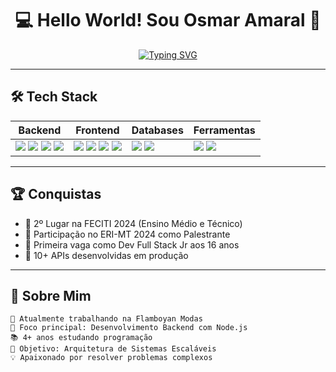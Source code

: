 <div align="center">
  
# 💻 **Hello World!** Sou Osmar Amaral 🚀

[![Typing SVG](https://readme-typing-svg.demolab.com?font=Fira+Code&weight=600&size=26&duration=4000&pause=1000&color=7A3EFF&width=435&lines=Full+Stack+Developer;Open+Source+Enthusiast;Tech+Event+Speaker;Continuous+Learner)](https://git.io/typing-svg)

</div>

---

## 🛠️ **Tech Stack**

<div align="center">
  
| **Backend**       | **Frontend**      | **Databases**     | **Ferramentas**   |
|-------------------|-------------------|-------------------|-------------------|
| <img src="https://img.shields.io/badge/Node.js-339933?style=for-the-badge&logo=nodedotjs&logoColor=white"> <img src="https://img.shields.io/badge/Express.js-000000?style=for-the-badge&logo=express&logoColor=white"> <img src="https://img.shields.io/badge/Java-007396?style=for-the-badge&logo=java&logoColor=white"> <img src="https://img.shields.io/badge/PHP-777BB4?style=for-the-badge&logo=php&logoColor=white"> | <img src="https://img.shields.io/badge/HTML5-E34F26?style=for-the-badge&logo=html5&logoColor=white"> <img src="https://img.shields.io/badge/CSS3-1572B6?style=for-the-badge&logo=css3&logoColor=white"> <img src="https://img.shields.io/badge/JavaScript-F7DF1E?style=for-the-badge&logo=javascript&logoColor=black"> <img src="https://img.shields.io/badge/Bootstrap-7952B3?style=for-the-badge&logo=bootstrap&logoColor=white"> | <img src="https://img.shields.io/badge/MySQL-4479A1?style=for-the-badge&logo=mysql&logoColor=white"> <img src="https://img.shields.io/badge/PostgreSQL-4169E1?style=for-the-badge&logo=postgresql&logoColor=white"> | <img src="https://img.shields.io/badge/Git-F05032?style=for-the-badge&logo=git&logoColor=white"> <img src="https://img.shields.io/badge/GitHub-181717?style=for-the-badge&logo=github&logoColor=white"> |

</div>

---

## 🏆 **Conquistas**
- 🥈 2º Lugar na FECITI 2024 (Ensino Médio e Técnico)
- 🎤 Participação no ERI-MT 2024 como Palestrante
- 💼 Primeira vaga como Dev Full Stack Jr aos 16 anos
- 🚀 10+ APIs desenvolvidas em produção

---

## 📌 **Sobre Mim**

```text
🌱 Atualmente trabalhando na Flamboyan Modas
🔭 Foco principal: Desenvolvimento Backend com Node.js
📚 4+ anos estudando programação
🎯 Objetivo: Arquitetura de Sistemas Escaláveis
💡 Apaixonado por resolver problemas complexos
